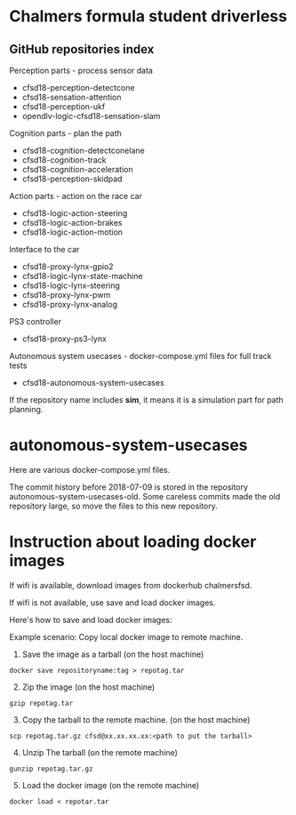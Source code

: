 # Chalmers formula student driverless

## GitHub repositories index

Perception parts - process sensor data

- cfsd18-perception-detectcone
- cfsd18-sensation-attention
- cfsd18-perception-ukf
- opendlv-logic-cfsd18-sensation-slam

Cognition parts - plan the path

- cfsd18-cognition-detectconelane
- cfsd18-cognition-track
- cfsd18-cognition-acceleration
- cfsd18-perception-skidpad

Action parts - action on the race car

- cfsd18-logic-action-steering
- cfsd18-logic-action-brakes
- cfsd18-logic-action-motion

Interface to the car

- cfsd18-proxy-lynx-gpio2
- cfsd18-logic-lynx-state-machine
- cfsd18-logic-lynx-steering
- cfsd18-proxy-lynx-pwm
- cfsd18-proxy-lynx-analog

PS3 controller

- cfsd18-proxy-ps3-lynx

Autonomous system usecases - docker-compose.yml files for full track tests

- cfsd18-autonomous-system-usecases

If the repository name includes **sim**, it means it is a simulation part for path planning.



# autonomous-system-usecases
Here are various docker-compose.yml files.

The commit history before 2018-07-09 is stored in the repository autonomous-system-usecases-old. Some careless commits made the old repository large, so move the files to this new repository.

# Instruction about loading docker images
If wifi is available, download images from dockerhub chalmersfsd.

If wifi is not available, use save and load docker images.

Here's how to save and load docker images:

Example scenario: Copy local docker image to remote machine.

1. Save the image as a tarball (on the host machine)
  
  `docker save repositoryname:tag > repotag.tar`

2. Zip the image (on the host machine)
  
  `gzip repotag.tar`

3. Copy the tarball to the remote machine. (on the host machine)
  
  `scp repotag.tar.gz cfsd@xx.xx.xx.xx:<path to put the tarball>`

4. Unzip The tarball (on the remote machine)
  
  `gunzip repotag.tar.gz`

5. Load the docker image (on the remote machine)
  
  `docker load < repotar.tar`
